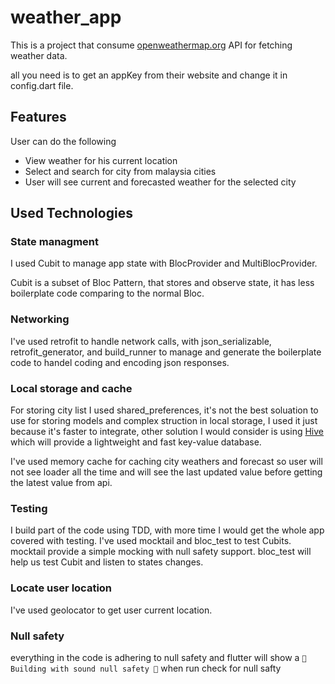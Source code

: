# weather_app

This is a project that consume [openweathermap.org](https://openweathermap.org/) API for fetching weather data.

all you need is to get an appKey from their website and change it in config.dart file.
## Features

User can do the following

- View weather for his current location
- Select and search for city from malaysia cities
- User will see current and forecasted weather for the selected city

## Used Technologies

### State managment
I used Cubit to manage app state with BlocProvider and MultiBlocProvider.

Cubit is a subset of Bloc Pattern, that stores and observe state, it has less boilerplate code comparing to the normal Bloc.


### Networking
I've used retrofit to handle network calls, with json_serializable, retrofit_generator, and build_runner
to manage and generate the boilerplate code to handel coding and encoding json responses.

### Local storage and cache
For storing city list I used shared_preferences, it's not the best soluation to use for storing models and complex struction in local storage, I used it just because it's faster to integrate, 
other solution I would consider is using [Hive](https://pub.dev/packages/hive) which will provide a lightweight and fast key-value database.

I've used memory cache for caching city weathers and forecast so user will not see loader all the time and will see the last updated value before getting the latest value from api.


### Testing
I build part of the code using TDD, with more time I would get the whole app covered with testing.
I've used mocktail and bloc_test to test Cubits.
mocktail provide a simple mocking with null safety support.
bloc_test will help us test Cubit and listen to states changes.

### Locate user location
I've used geolocator to get user current location.

### Null safety
everything in the code is adhering to null safety and flutter will show a `💪 Building with sound null safety 💪` when run check for null safty
